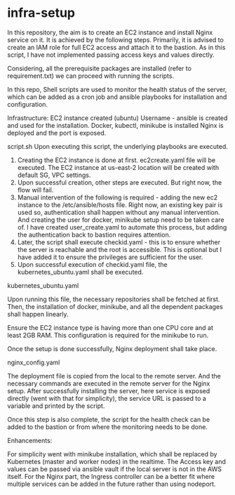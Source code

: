 # infra-setup
In this repository, the aim is to create an EC2 instance and install Nginx service on it. It is achieved by the following steps. 
Primarily, it is advised to create an IAM role for full EC2 access and attach it to the bastion. As in this script, I  have not implemented passing access keys and values directly. 

Considering, all the prerequisite packages are installed (refer to requirement.txt) we can proceed with running the scripts. 

In this repo, Shell scripts are used to monitor the health status of the server, which can be added as a cron job and ansible playbooks for installation and configuration. 

Infrastructure: 
  EC2 instance created (ubuntu)
  Username - ansible is created and used for the installation. 
  Docker, kubectl, minikube is installed
  Nginx is deployed and the port is exposed.
  
script.sh
  Upon executing this script, the underlying playbooks are executed. 
  1. Creating the EC2 instance is done at first. ec2create.yaml file will be executed. The EC2 instance at us-east-2 location will be created with default SG, VPC settings. 
  2. Upon successful creation, other steps are executed. But right now, the flow will fail. 
  3. Manual intervention of the following is required - adding the new ec2 instance to the /etc/ansible/hosts file. Right now, an existing key pair is used so, authentication shall happen without any manual intervention. And creating the user for docker, minikube setup need to be taken care of. I have created user_create.yaml to automate this process, but adding the authentication back to bastion requires attention. 
  4. Later, the script shall execute checkid.yaml - this is to ensure whether the server is reachable and the root is accessible. This is optional but I have added it to ensure the privileges are sufficient for the user. 
  5. Upon successful execution of checkid.yaml file, the kubernetes_ubuntu.yaml shall be executed.

kubernetes_ubuntu.yaml

Upon running this file, the necessary repositories shall be fetched at first. Then, the installation of docker, minikube, and all the dependent packages shall happen linearly. 

Ensure the EC2 instance type is having more than one CPU core and at least 2GB RAM. This configuration is required for the minikube to run. 

Once the setup is done successfully, Nginx deployment shall take place. 

nginx_config.yaml

The deployment file is copied from the local to the remote server. And the necessary commands are executed in the remote server for the Nginx setup. After successfully installing the server, here service is exposed directly (went with that for simplicity), the service URL is passed to a variable and printed by the script. 

Once this step is also complete, the script for the health check can be added to the bastion or from where the monitoring needs to be done. 

Enhancements:

For simplicity went with minikube installation, which shall be replaced by Kubernetes (master and worker nodes) in the realtime. 
The Access key and values can be passed via ansible vault if the local server is not in the AWS itself. 
For the Nginx part, the Ingress controller can be a better fit where multiple services can be added in the future rather than using nodeport. 

